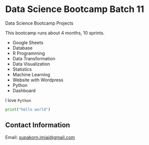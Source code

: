 # Data Science Bootcamp Batch 11
Data Science Bootcamp Projects

This bootcamp runs about 4 months, 10 sprints.

- Google Sheets
- Database
- R Programming
- Data Transformation
- Data Visualization
- Statistics
- Machine Learning
- Website with Wordpress
- Python
- Dashboard

I love `Python`

```python
print("hello world")
```


## Contact Information
Email: supakorn.imjai@gmail.com
